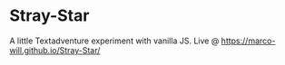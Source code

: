 # Stray-Star

A little Textadventure experiment with vanilla JS.
Live @ https://marco-will.github.io/Stray-Star/
